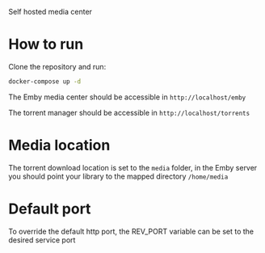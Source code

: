 Self hosted media center

# How to run

Clone the repository and run:

```bash
docker-compose up -d
```

The Emby media center should be accessible in `http://localhost/emby`

The torrent manager should be accessible in `http://localhost/torrents`

# Media location

The torrent download location is set to the `media` folder, in the Emby server you should point your library to the mapped directory `/home/media`

# Default port

To override the default http port, the REV_PORT variable can be set to the desired service port